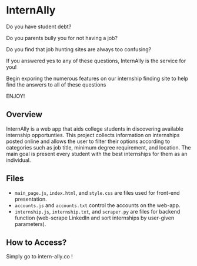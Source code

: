 # InternAlly

Do you have student debt?

Do you parents bully you for not having a job?

Do you find that job hunting sites are always too confusing?

If you answered yes to any of these questions, InternAlly is the service for you!

Begin exporing the numerous features on our internship finding site to help find the answers to all of these questions

ENJOY!

## Overview
InternAlly is a web app that aids college students in discovering available internship opportunties. This project collects information on internships posted online and allows the user to filter their options according to categories such as job title, minimum degree requirement, and location. The main goal is present every student with the best internships for them as an individual.

## Files
- `main_page.js`, `index.html`, and `style.css` are files used for front-end presentation.
- `accounts.js` and `accounts.txt` control the accounts on the web-app.
- `internship.js`, `internship.txt`, and `scraper.py` are files for backend function (web-scrape LinkedIn and sort internships by user-given parameters).

## How to Access?

Simply go to intern-ally.co !


